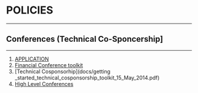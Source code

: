 # POLICIES 
---



## Conferences (Technical Co-Sponcership]
---
 
1. [APPLICATION](docs/Application_for_Sponsorhip_IEEEHYD.pdf)  
2. [Financial Conference toolkit](docs/getting_started_financial_conference_toolkit_15_may_2014.pdf)
3. [Technical Cosponsorhip](docs/getting _started_technical_cosponsorship_toolkit_15_May_2014.pdf)
4. [High Level Conferences](docs/high_level_conference_timeline.pdf)

